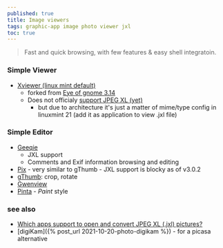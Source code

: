 ```yaml
---
published: true
title: Image viewers
tags: graphic-app image photo viewer jxl
toc: true
---
```

> Fast and quick browsing, with few features & easy shell integratoin.

### Simple Viewer

- [Xviewer (linux mint default)](https://github.com/linuxmint/xviewer)
	- forked from [Eye of gnome 3.14](https://projects-old.gnome.org/eog/)
    - Does not officialy [support JPEG XL (yet)](https://github.com/linuxmint/xviewer/issues/162)
    	- but due to architecture it's just a matter of mime/type config in linuxmint 21 (add it as application to view .jxl file)
    
### Simple Editor
- [Geeqie](http://www.geeqie.org/) 
	- JXL support
	- Comments and Exif information browsing and editing
- [Pix](https://github.com/linuxmint/pix#pix) - very similar to gThumb - JXL support is blocky as of v3.0.2
- [gThumb](https://gitlab.gnome.org/GNOME/gthumb/#gthumb): crop, rotate
- [Gwenview](https://apps.kde.org/gwenview/)
- [Pinta](https://www.pinta-project.com/) - _Paint_ style

### see also
- [Which apps support to open and convert JPEG XL (.jxl) pictures?](https://askubuntu.com/questions/1332041/which-apps-support-to-open-and-convert-jpeg-xl-jxl-pictures)
- [digiKam]({% post_url 2021-10-20-photo-digikam %}) - for a picasa alternative
